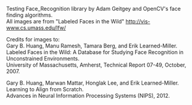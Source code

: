 Testing Face_Recognition library by Adam Geitgey and OpenCV's face finding algorithms.<br/>
All images are from "Labeled Faces in the Wild" http://vis-www.cs.umass.edu/lfw/

Credits for images to:<br/>
Gary B. Huang, Manu Ramesh, Tamara Berg, and Erik Learned-Miller.<br/>
Labeled Faces in the Wild: A Database for Studying Face Recognition in Unconstrained Environments.<br/>
University of Massachusetts, Amherst, Technical Report 07-49, October, 2007.<br/>

Gary B. Huang, Marwan Mattar, Honglak Lee, and Erik Learned-Miller.<br/>
Learning to Align from Scratch.<br/>
Advances in Neural Information Processing Systems (NIPS), 2012. <br/>
